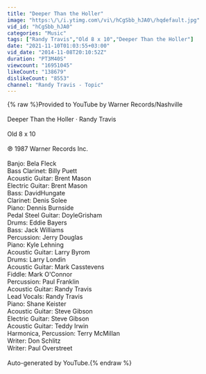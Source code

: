```yaml
---
title: "Deeper Than the Holler"
image: "https:\/\/i.ytimg.com\/vi\/hCgSbb_hJA0\/hqdefault.jpg"
vid_id: "hCgSbb_hJA0"
categories: "Music"
tags: ["Randy Travis","Old 8 x 10","Deeper Than the Holler"]
date: "2021-11-10T01:03:55+03:00"
vid_date: "2014-11-08T20:10:52Z"
duration: "PT3M40S"
viewcount: "16951045"
likeCount: "138679"
dislikeCount: "8553"
channel: "Randy Travis - Topic"
---
```

{% raw %}Provided to YouTube by Warner Records/Nashville<br /><br />Deeper Than the Holler · Randy Travis<br /><br />Old 8 x 10<br /><br />℗ 1987 Warner Records Inc.<br /><br />Banjo: Bela Fleck<br />Bass  Clarinet: Billy Puett<br />Acoustic  Guitar: Brent Mason<br />Electric  Guitar: Brent Mason<br />Bass: DavidHungate<br />Clarinet: Denis Solee<br />Piano: Dennis Burnside<br />Pedal  Steel  Guitar: DoyleGrisham<br />Drums: Eddie Bayers<br />Bass: Jack Williams<br />Percussion: Jerry Douglas<br />Piano: Kyle Lehning<br />Acoustic  Guitar: Larry Byrom<br />Drums: Larry Londin<br />Acoustic  Guitar: Mark Casstevens<br />Fiddle: Mark O'Connor<br />Percussion: Paul Franklin<br />Acoustic  Guitar: Randy Travis<br />Lead  Vocals: Randy Travis<br />Piano: Shane Keister<br />Acoustic  Guitar: Steve Gibson<br />Electric  Guitar: Steve Gibson<br />Acoustic  Guitar: Teddy Irwin<br />Harmonica, Percussion: Terry McMillan<br />Writer: Don Schlitz<br />Writer: Paul Overstreet<br /><br />Auto-generated by YouTube.{% endraw %}
